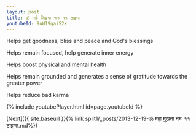 ```yaml
---
layout: post
title: ॐ माहे जिह्वया नमः ११ टाइम्स
youtubeId: 9uWI9gaiS2k
---
```

 
 
Helps get goodness, bliss and peace and God's blessings
 
Helps remain focused, help generate inner energy 
 
Helps boost physical and mental health 
 
Helps remain grounded and generates a sense of gratitude towards the greater power 
 
Helps reduce bad karma
 
 
 
 


{% include youtubePlayer.html id=page.youtubeId %}
 
[Next]({{ site.baseurl }}{% link  split1/_posts/2013-12-19-ॐ महा मुखता नमः ११ टाइम्स.md%})
 
